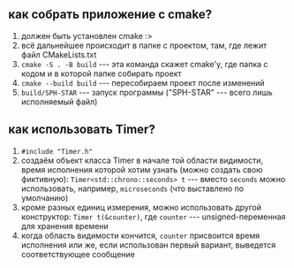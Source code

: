 ## как собрать приложение с cmake?

1. должен быть установлен cmake :>
2. всё дальнейшее происходит в папке с проектом, там, где лежит файл CMakeLists.txt
3. `cmake -S . -B build` --- эта команда скажет cmake'у, где папка с кодом и в которой папке собирать проект 
4. `cmake --build build` --- пересобираем проект после изменений
5. `build/SPH-STAR` --- запуск программы ("SPH-STAR" --- всего лишь исполняемый файл) 

## как использовать Timer?

1. `#include "Timer.h"`
2. создаём объект класса Timer в начале той области видимости, время исполнения которой хотим узнать (можно создать свою фиктивную): `Timer<std::chrono::seconds> t` --- вместо `seconds` можно использовать, например, `microseconds` (что выставлено по умолчанию)
3. кроме разных единиц измерения, можно использовать другой конструктор: `Timer t(&counter)`, где `counter` --- unsigned-переменная для хранения времени
4. когда область видимости кончится, `counter` присвоится время исполнения или же, если использован первый вариант, выведется соответствующее сообщение
